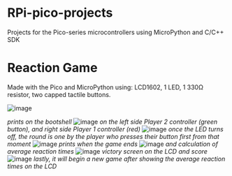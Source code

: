 # RPi-pico-projects
Projects for the Pico-series microcontrollers using MicroPython and C/C++ SDK

# Reaction Game

Made with the Pico and MicroPython using: LCD1602, 1 LED, 1 330Ω resistor, two capped tactile buttons.

![image](https://user-images.githubusercontent.com/87731856/217179677-cc887c50-ea92-4b42-9f22-196381f6eaad.png)

*prints on the bootshell*
![image](https://user-images.githubusercontent.com/87731856/217180184-f67d563e-2eb4-4059-9400-73d95b61e869.png)
*on the left side Player 2 controller (green button), and right side Player 1 controller (red)*
![image](https://user-images.githubusercontent.com/87731856/217179739-0e0ea30c-f2a7-47fc-add9-ff3800f41042.png)
*once the LED turns off, the round is one by the player who presses their button first from that moment*
![image](https://user-images.githubusercontent.com/87731856/217179861-f2f2673a-023a-47de-b43f-ba6000db7ea0.png) 
*prints when the game ends*
![image](https://user-images.githubusercontent.com/87731856/217891107-f5e19b13-69c7-4797-b40a-a70191bce40d.png) 
*and calculation of average reaction times*
![image](https://user-images.githubusercontent.com/87731856/217180328-de646231-6430-4a98-bc42-a7ed0c53aaf9.png)
*victory screen on the LCD and score*
![image](https://user-images.githubusercontent.com/87731856/217892240-ee2f35cb-2668-4ba7-ab34-53ea4d2bcfff.png)
*lastly, it will begin a new game after showing the average reaction times on the LCD*
